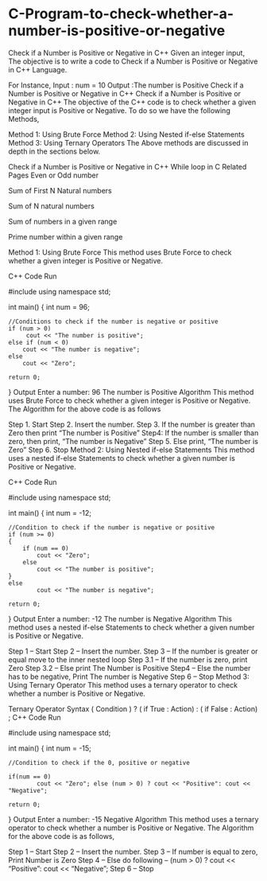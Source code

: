 # C-Program-to-check-whether-a-number-is-positive-or-negative

Check if a Number is Positive or Negative in C++
Given an integer input, The objective is to write a code to Check if a Number is Positive or Negative in C++ Language.

For Instance,
Input : num = 10
Output :The number is Positive
Check if a Number is Positive or Negative in C++
Check if a Number is Positive or Negative in C++
The objective of the C++ code is to check whether a given integer input is Positive or Negative. To do so we have the following Methods,

Method 1: Using Brute Force
Method 2: Using Nested if-else Statements
Method 3: Using Ternary Operators
The Above methods are discussed in depth in the sections below.

Check if a Number is Positive or Negative in C++
While loop in C
Related Pages
Even or Odd number 

Sum of First N Natural numbers

Sum of N natural numbers

Sum of numbers in a given range

Prime number within a given range

Method 1: Using Brute Force
This method uses Brute Force to check whether a given integer is Positive or Negative.

C++ Code
Run

#include <iostream>
using namespace std;

int main()
{
    int num = 96;
    
    //Conditions to check if the number is negative or positive
    if (num > 0)
         cout << "The number is positive";
    else if (num < 0)
        cout << "The number is negative";
    else
        cout << "Zero";
    
    return 0;
}
Output
Enter a number: 96
The number is Positive
Algorithm
This method uses Brute Force to check whether a given integer is Positive or Negative. The Algorithm for the above code is as follows

Step 1. Start
Step 2. Insert the number.
Step 3. If the number is greater than Zero then print “The number is Positive”
Step4: If the number is smaller than zero, then print, “The number is Negative”
Step 5. Else print, “The number is Zero”
Step 6. Stop
Method 2: Using Nested if-else Statements
This method uses a nested if-else Statements to check whether a given number is Positive or Negative.

C++ Code
Run

#include<iostream>
using namespace std;

int main()
{
    int num = -12;
    
    //Condition to check if the number is negative or positive
    if (num >= 0)
    {
        if (num == 0)
            cout << "Zero";
        else
            cout << "The number is positive";
    }
    else
            cout << "The number is negative";
    
    return 0;
}
Output
Enter a number: -12
The number is Negative
Algorithm
This method uses a nested if-else Statements to check whether a given number is Positive or Negative.

Step 1 – Start
Step 2 – Insert the number.
Step 3 – If the number is greater or equal move to the inner nested loop
Step 3.1 – If the number is zero, print Zero
Step 3.2 – Else print The Number is Positive
Step4 – Else the number has to be negative, Print The number is Negative
Step 6 – Stop
Method 3: Using Ternary Operator
This method uses a ternary operator to check whether a number is Positive or Negative.

Ternary Operator Syntax
( Condition ) ? ( if True : Action) : ( if False : Action) ;
C++ Code
Run

#include <iostream>
using namespace std;

int main()
{
    int num = -15;
    
    //Condition to check if the 0, positive or negative
    
    if(num == 0)
            cout << "Zero"; else (num > 0) ? cout << "Positive": cout << "Negative";
    
    return 0;
}
Output
Enter a number: -15
Negative
Algorithm
This method uses a ternary operator to check whether a number is Positive or Negative. The Algorithm for the above code is as follows,
 
Step 1 – Start
Step 2 – Insert the number.
Step 3 – If number is equal to zero, Print Number is Zero
Step 4 – Else do following –            (num > 0) ? cout << “Positive”: cout << “Negative”;
Step 6 – Stop
